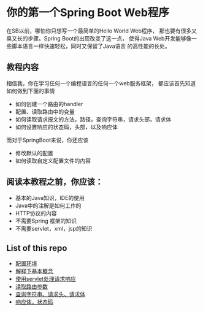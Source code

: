 # 你的第一个Spring Boot Web程序
在SB以前，哪怕你只想写一个最简单的Hello World Web程序，
那也要有很多又臭又长的步骤。Spring Boot的出现改变了这一点，
使得Java Web开发能够像一些脚本语言一样快速轻松，同时又保留了Java语言
的高性能的长处。

## 教程内容
相信我，你在学习任何一个编程语言的任何一个web服务框架，
都应该首先知道如何做到下面的事情
- 如何创建一个路由的handler
- 配置、读取路由中的变量
- 如何读取请求报文的方法，路径，查询字符串，请求头部，请求体
- 如何设置响应的状态码，头部，以及响应体

而对于SpringBoot来说，你还应该
- 修改默认的配置
- 如何读取自定义配置文件的内容

## 阅读本教程之前，你应该：
- 基本的Java知识，IDE的使用
- Java中的注解是如何工作的
- HTTP协议的内容
- 不需要Spring 框架的知识
- 不需要servlet，xml，jsp的知识

## List of this repo
- [配置环境](./set-env.md)
- [解释下基本概念](./concept.md)
- [使用servlet处理请求响应](./servlet.md)
- [读取路由参数](./router-args.md)
- [查询字符串、请求头、请求体](./request.nd)
- [响应体，状态码]()